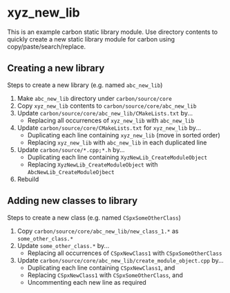 # xyz_new_lib

This is an example carbon static library module. Use directory contents to quickly
create a new static library module for carbon using copy/paste/search/replace.

## Creating a new library

Steps to create a new library (e.g. named `abc_new_lib`)
1. Make `abc_new_lib` directory under `carbon/source/core`
2. Copy `xyz_new_lib` contents to `carbon/source/core/abc_new_lib`
3. Update `carbon/source/core/abc_new_lib/CMakeLists.txt` by...
   - Replacing all occurrences of `xyz_new_lib` with `abc_new_lib`
4. Update `carbon/source/core/CMakeLists.txt` for `xyz_new_lib` by...
   - Duplicating each line containing `xyz_new_lib` (move in sorted order)
   - Replacing `xyz_new_lib` with `abc_new_lib` in each duplicated line
5. Update `carbon/source/*.cpp;*.h` by...
   - Duplicating each line containing `XyzNewLib_CreateModuleObject`
   - Replacing `XyzNewLib_CreateModuleObject` with `AbcNewLib_CreateModuleOjbect`
6. Rebuild

## Adding new classes to library

Steps to create a new class (e.g. named `CSpxSomeOtherClass`)
1. Copy `carbon/source/core/abc_new_lib/new_class_1.*` as `some_other_class.*`
2. Update  `some_other_class.*` by...
   - Replacing all occurrences of `CSpxNewClass1` with `CSpxSomeOtherClass`
3. Update `carbon/source/core/abc_new_lib/create_module_object.cpp` by...
   - Duplicating each line containing `CSpxNewClass1`, and
   - Replacing `CSpxNewClass1` with `CSpxSomeOtherClass`, and
   - Uncommenting each new line as required